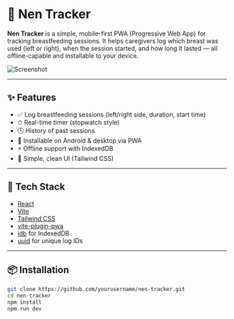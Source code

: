 # 🍼 Nen Tracker

**Nen Tracker** is a simple, mobile-first PWA (Progressive Web App) for tracking breastfeeding sessions. It helps caregivers log which breast was used (left or right), when the session started, and how long it lasted — all offline-capable and installable to your device.

![Screenshot](public/screenshotx.png)

---

## ✨ Features

- ✅ Log breastfeeding sessions (left/right side, duration, start time)
- ⏱ Real-time timer (stopwatch style)
- 🕓 History of past sessions
- 📱 Installable on Android & desktop via PWA
- ⚡ Offline support with IndexedDB
- 🧘 Simple, clean UI (Tailwind CSS)

---

## 🚀 Tech Stack

- [React](https://reactjs.org/)
- [Vite](https://vitejs.dev/)
- [Tailwind CSS](https://tailwindcss.com/)
- [vite-plugin-pwa](https://vite-pwa-org.netlify.app/)
- [idb](https://www.npmjs.com/package/idb) for IndexedDB
- [uuid](https://www.npmjs.com/package/uuid) for unique log IDs

---

## 📦 Installation

```bash
git clone https://github.com/yourusername/nen-tracker.git
cd nen-tracker
npm install
npm run dev
```
